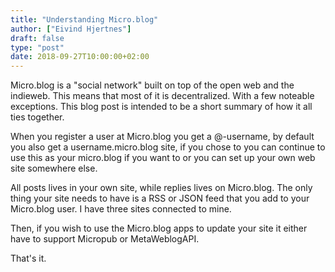 ```yaml
---
title: "Understanding Micro.blog"
author: ["Eivind Hjertnes"]
draft: false
type: "post"
date: 2018-09-27T10:00:00+02:00
---
```


Micro.blog is a "social network" built on top of the open web and the
indieweb. This means that most of it is decentralized. With a few
noteable exceptions. This blog post is intended to be a short summary of
how it all ties together.

When you register a user at Micro.blog you get a @-username, by default
you also get a username.micro.blog site, if you chose to you can
continue to use this as your micro.blog if you want to or you can set up
your own web site somewhere else.

All posts lives in your own site, while replies lives on Micro.blog. The
only thing your site needs to have is a RSS or JSON feed that you add to
your Micro.blog user. I have three sites connected to mine.

Then, if you wish to use the Micro.blog apps to update your site it
either have to support Micropub or MetaWeblogAPI.

That's it.
